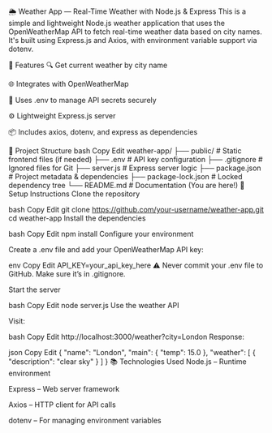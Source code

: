 🌦️ Weather App — Real-Time Weather with Node.js & Express
This is a simple and lightweight Node.js weather application that uses the OpenWeatherMap API to fetch real-time weather data based on city names. It's built using Express.js and Axios, with environment variable support via dotenv.

🧩 Features
🔍 Get current weather by city name

🌐 Integrates with OpenWeatherMap

🧪 Uses .env to manage API secrets securely

⚙️ Lightweight Express.js server

📦 Includes axios, dotenv, and express as dependencies

📁 Project Structure
bash
Copy
Edit
weather-app/
├── public/             # Static frontend files (if needed)
├── .env                # API key configuration
├── .gitignore          # Ignored files for Git
├── server.js           # Express server logic
├── package.json        # Project metadata & dependencies
├── package-lock.json   # Locked dependency tree
└── README.md           # Documentation (You are here!)
🔧 Setup Instructions
Clone the repository

bash
Copy
Edit
git clone https://github.com/your-username/weather-app.git
cd weather-app
Install the dependencies

bash
Copy
Edit
npm install
Configure your environment

Create a .env file and add your OpenWeatherMap API key:

env
Copy
Edit
API_KEY=your_api_key_here
⚠️ Never commit your .env file to GitHub. Make sure it’s in .gitignore.

Start the server

bash
Copy
Edit
node server.js
Use the weather API

Visit:

bash
Copy
Edit
http://localhost:3000/weather?city=London
Response:

json
Copy
Edit
{
  "name": "London",
  "main": {
    "temp": 15.0
  },
  "weather": [
    {
      "description": "clear sky"
    }
  ]
}
📚 Technologies Used
Node.js – Runtime environment

Express – Web server framework

Axios – HTTP client for API calls

dotenv – For managing environment variables
